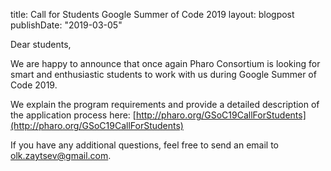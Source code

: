 title: Call for Students Google Summer of Code 2019
layout: blogpost
publishDate: "2019-03-05"

Dear students,

We are happy to announce that once again Pharo Consortium is looking for smart and enthusiastic students to work with us during Google Summer of Code 2019.

We explain the program requirements and provide a detailed description of the application process here: [http://pharo.org/GSoC19CallForStudents](http://pharo.org/GSoC19CallForStudents)

If you have any additional questions, feel free to send an email to olk.zaytsev@gmail.com.